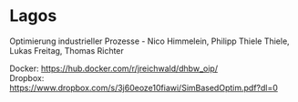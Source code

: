 # Lagos
Optimierung industrieller Prozesse - Nico Himmelein, Philipp Thiele Thiele, Lukas Freitag, Thomas Richter

Docker: https://hub.docker.com/r/jreichwald/dhbw_oip/
</br>
Dropbox: https://www.dropbox.com/s/3j60eoze10fiawi/SimBasedOptim.pdf?dl=0
